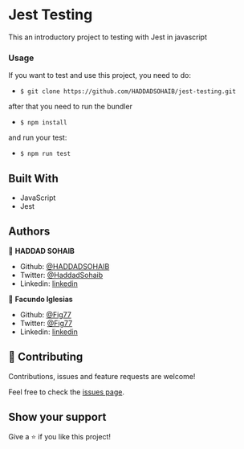 # Jest Testing

This an introductory project to testing with Jest in javascript

### Usage

If you want to test and use this project, you need to do:

- `$ git clone https://github.com/HADDADSOHAIB/jest-testing.git`

after that you need to run the bundler

- `$ npm install`

and run your test:

- `$ npm run test`

## Built With

- JavaScript
- Jest

## Authors

👤 **HADDAD SOHAIB**

- Github: [@HADDADSOHAIB](https://github.com/HADDADSOHAIB)
- Twitter: [@HaddadSohaib](https://twitter.com/HaddadSohaib)
- Linkedin: [linkedin](https://www.linkedin.com/in/sohaibhaddad/)

👤 **Facundo Iglesias**

- Github: [@Fig77](https://github.com/Fig77)
- Twitter: [@Fig77](https://twitter.com/Fig_77/)
- Linkedin: [linkedin](https://www.linkedin.com/in/figlesias/)

## 🤝 Contributing

Contributions, issues and feature requests are welcome!

Feel free to check the [issues page](issues/).

## Show your support

Give a ⭐️ if you like this project!
